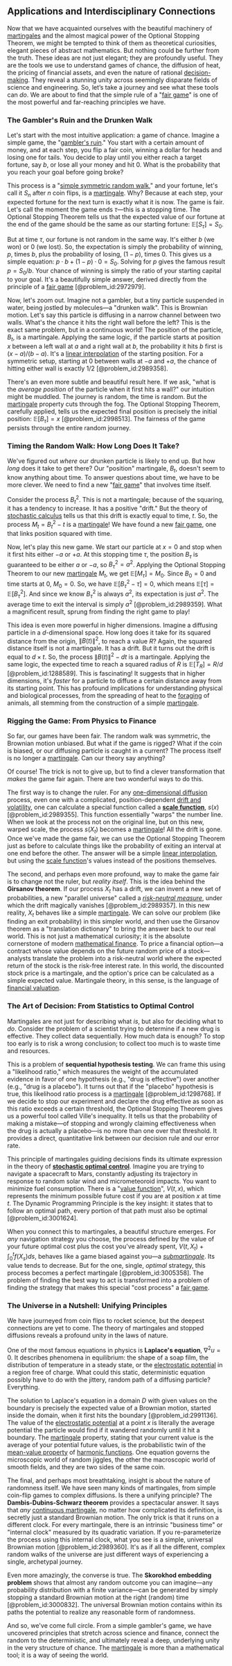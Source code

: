 ## Applications and Interdisciplinary Connections

Now that we have acquainted ourselves with the beautiful machinery of [martingales](@article_id:267285) and the almost magical power of the Optional Stopping Theorem, we might be tempted to think of them as theoretical curiosities, elegant pieces of abstract mathematics. But nothing could be further from the truth. These ideas are not just elegant; they are profoundly useful. They are the tools we use to understand games of chance, the diffusion of heat, the pricing of financial assets, and even the nature of rational [decision-making](@article_id:137659). They reveal a stunning unity across seemingly disparate fields of science and engineering. So, let’s take a journey and see what these tools can *do*. We are about to find that the simple rule of a "[fair game](@article_id:260633)" is one of the most powerful and far-reaching principles we have.

### The Gambler's Ruin and the Drunken Walk

Let's start with the most intuitive application: a game of chance. Imagine a simple game, the "[gambler's ruin](@article_id:261805)." You start with a certain amount of money, and at each step, you flip a fair coin, winning a dollar for heads and losing one for tails. You decide to play until you either reach a target fortune, say $b$, or lose all your money and hit $0$. What is the probability that you reach your goal before going broke?

This process is a "[simple symmetric random walk](@article_id:276255)," and your fortune, let's call it $S_n$ after $n$ coin flips, is a [martingale](@article_id:145542). Why? Because at each step, your expected fortune for the next turn is exactly what it is now. The game is fair. Let's call the moment the game ends $\tau$—this is a stopping time. The Optional Stopping Theorem tells us that the expected value of our fortune at the end of the game should be the same as our starting fortune: $\mathbb{E}[S_{\tau}] = S_0$.

But at time $\tau$, our fortune is not random in the same way. It's either $b$ (we won) or $0$ (we lost). So, the expectation is simply the probability of winning, $p$, times $b$, plus the probability of losing, ($1-p$), times $0$. This gives us a simple equation: $p \cdot b + (1-p) \cdot 0 = S_0$. Solving for $p$ gives the famous result $p = S_0/b$. Your chance of winning is simply the ratio of your starting capital to your goal. It's a beautifully simple answer, derived directly from the principle of a [fair game](@article_id:260633) [@problem_id:2972979].

Now, let's zoom out. Imagine not a gambler, but a tiny particle suspended in water, being jostled by molecules—a "drunken walk". This is Brownian motion. Let's say this particle is diffusing in a narrow channel between two walls. What's the chance it hits the right wall before the left? This is the exact same problem, but in a continuous world! The position of the particle, $B_t$, is a martingale. Applying the same logic, if the particle starts at position $x$ between a left wall at $a$ and a right wall at $b$, the probability it hits $b$ first is $(x-a)/(b-a)$. It's a [linear interpolation](@article_id:136598) of the starting position. For a symmetric setup, starting at $0$ between walls at $-a$ and $+a$, the chance of hitting either wall is exactly $1/2$ [@problem_id:2989358].

There's an even more subtle and beautiful result here. If we ask, "what is the *average position* of the particle when it first hits a wall?" our intuition might be muddled. The journey is random, the time is random. But the [martingale](@article_id:145542) property cuts through the fog. The Optional Stopping Theorem, carefully applied, tells us the expected final position is precisely the initial position: $\mathbb{E}[B_{\tau}] = x$ [@problem_id:2998513]. The fairness of the game persists through the entire random journey.

### Timing the Random Walk: How Long Does It Take?

We've figured out *where* our drunken particle is likely to end up. But how *long* does it take to get there? Our "position" martingale, $B_t$, doesn't seem to know anything about time. To answer questions about time, we have to be more clever. We need to find a new "[fair game](@article_id:260633)" that involves time itself.

Consider the process $B_t^2$. This is not a martingale; because of the squaring, it has a tendency to increase. It has a positive "drift." But the theory of [stochastic calculus](@article_id:143370) tells us that this drift is exactly equal to time, $t$. So, the process $M_t = B_t^2 - t$ is a [martingale](@article_id:145542)! We have found a new [fair game](@article_id:260633), one that links position squared with time.

Now, let's play this new game. We start our particle at $x=0$ and stop when it first hits either $-a$ or $+a$. At this stopping time $\tau$, the position $B_{\tau}$ is guaranteed to be either $a$ or $-a$, so $B_{\tau}^2 = a^2$. Applying the Optional Stopping Theorem to our new [martingale](@article_id:145542) $M_t$, we get $\mathbb{E}[M_{\tau}] = M_0$. Since $B_0=0$ and time starts at $0$, $M_0=0$. So, we have $\mathbb{E}[B_{\tau}^2 - \tau] = 0$, which means $\mathbb{E}[\tau] = \mathbb{E}[B_{\tau}^2]$. And since we know $B_{\tau}^2$ is always $a^2$, its expectation is just $a^2$. The average time to exit the interval is simply $a^2$ [@problem_id:2989359]. What a magnificent result, sprung from finding the right game to play!

This idea is even more powerful in higher dimensions. Imagine a diffusing particle in a $d$-dimensional space. How long does it take for its squared distance from the origin, $\|B(t)\|^2$, to reach a value $R$? Again, the squared distance itself is not a martingale. It has a drift. But it turns out the drift is equal to $d \times t$. So, the process $\|B(t)\|^2 - dt$ is a martingale. Applying the same logic, the expected time to reach a squared radius of $R$ is $\mathbb{E}[T_R] = R/d$ [@problem_id:1288589]. This is fascinating! It suggests that in higher dimensions, it's *faster* for a particle to diffuse a certain distance away from its starting point. This has profound implications for understanding physical and biological processes, from the spreading of heat to the [foraging](@article_id:180967) of animals, all stemming from the construction of a simple [martingale](@article_id:145542).

### Rigging the Game: From Physics to Finance

So far, our games have been fair. The random walk was symmetric, the Brownian motion unbiased. But what if the game is rigged? What if the coin is biased, or our diffusing particle is caught in a current? The process itself is no longer a [martingale](@article_id:145542). Can our theory say anything?

Of course! The trick is not to give up, but to find a clever transformation that *makes* the game fair again. There are two wonderful ways to do this.

The first way is to change the ruler. For any [one-dimensional diffusion](@article_id:180826) process, even one with a complicated, position-dependent [drift and volatility](@article_id:262872), one can calculate a special function called a **[scale function](@article_id:200204)**, $s(x)$ [@problem_id:2989355]. This function essentially "warps" the number line. When we look at the process not on the original line, but on this new, warped scale, the process $s(X_t)$ becomes a [martingale](@article_id:145542)! All the drift is gone. Once we've made the game fair, we can use the Optional Stopping Theorem just as before to calculate things like the probability of exiting an interval at one end before the other. The answer will be a simple [linear interpolation](@article_id:136598), but using the [scale function](@article_id:200204)'s values instead of the positions themselves.

The second, and perhaps even more profound, way to make the game fair is to change not the ruler, but *reality itself*. This is the idea behind the **Girsanov theorem**. If our process $X_t$ has a drift, we can invent a new set of probabilities, a new "parallel universe" called a *[risk-neutral measure](@article_id:146519)*, under which the drift magically vanishes [@problem_id:2989357]. In this new reality, $X_t$ behaves like a simple [martingale](@article_id:145542). We can solve our problem (like finding an exit probability) in this simpler world, and then use the Girsanov theorem as a "translation dictionary" to bring the answer back to our real world. This is not just a mathematical curiosity; it is the absolute cornerstone of modern [mathematical finance](@article_id:186580). To price a financial option—a contract whose value depends on the future random price of a stock—analysts translate the problem into a risk-neutral world where the expected return of the stock is the risk-free interest rate. In this world, the discounted stock price is a martingale, and the option's price can be calculated as a simple expected value. Martingale theory, in this sense, is the language of [financial valuation](@article_id:138194).

### The Art of Decision: From Statistics to Optimal Control

Martingales are not just for describing what *is*, but also for deciding what to *do*. Consider the problem of a scientist trying to determine if a new drug is effective. They collect data sequentially. How much data is enough? To stop too early is to risk a wrong conclusion; to collect too much is to waste time and resources.

This is a problem of **sequential hypothesis testing**. We can frame this using a "likelihood ratio," which measures the weight of the accumulated evidence in favor of one hypothesis (e.g., "drug is effective") over another (e.g., "drug is a placebo"). It turns out that if the "placebo" hypothesis is true, this likelihood ratio process is a [martingale](@article_id:145542) [@problem_id:1298768]. If we decide to stop our experiment and declare the drug effective as soon as this ratio exceeds a certain threshold, the Optional Stopping Theorem gives us a powerful tool called Ville's inequality. It tells us that the probability of making a mistake—of stopping and wrongly claiming effectiveness when the drug is actually a placebo—is no more than one over that threshold. It provides a direct, quantitative link between our decision rule and our error rate.

This principle of martingales guiding decisions finds its ultimate expression in the theory of **[stochastic optimal control](@article_id:190043)**. Imagine you are trying to navigate a spacecraft to Mars, constantly adjusting its trajectory in response to random solar wind and micrometeoroid impacts. You want to minimize fuel consumption. There is a "[value function](@article_id:144256)", $V(t,x)$, which represents the minimum possible future cost if you are at position $x$ at time $t$. The Dynamic Programming Principle is the key insight: it states that to follow an optimal path, every portion of that path must also be optimal [@problem_id:3001624].

When you connect this to martingales, a beautiful structure emerges. For *any* navigation strategy you choose, the process defined by the value of your future optimal cost plus the cost you've already spent, $V(t, X_t) + \int_0^t f(X_s) ds$, behaves like a game biased against you—a *[submartingale](@article_id:263484)*. Its value tends to decrease. But for the one, single, *optimal* strategy, this process becomes a perfect martingale [@problem_id:3005358]. The problem of finding the best way to act is transformed into a problem of finding the strategy that makes this special "cost process" a [fair game](@article_id:260633).

### The Universe in a Nutshell: Unifying Principles

We have journeyed from coin flips to rocket science, but the deepest connections are yet to come. The theory of martingales and stopped diffusions reveals a profound unity in the laws of nature.

One of the most famous equations in physics is **Laplace's equation**, $\nabla^2 u = 0$. It describes phenomena in equilibrium: the shape of a soap film, the distribution of temperature in a steady state, or the [electrostatic potential](@article_id:139819) in a region free of charge. What could this static, deterministic equation possibly have to do with the jittery, random path of a diffusing particle? Everything.

The solution to Laplace's equation in a domain $D$ with given values on the boundary is precisely the expected value of a Brownian motion, started inside the domain, when it first hits the boundary [@problem_id:2991136]. The value of the [electrostatic potential](@article_id:139819) at a point $x$ is literally the average potential the particle would find if it wandered randomly until it hit a boundary. The [martingale](@article_id:145542) property, stating that your current value is the average of your potential future values, is the probabilistic twin of the [mean-value property](@article_id:177553) of [harmonic functions](@article_id:139166). One equation governs the microscopic world of random jiggles, the other the macroscopic world of smooth fields, and they are two sides of the same coin.

The final, and perhaps most breathtaking, insight is about the nature of randomness itself. We have seen many kinds of martingales, from simple coin-flip games to complex diffusions. Is there a unifying principle? The **Dambis-Dubins-Schwarz theorem** provides a spectacular answer. It says that *any* [continuous martingale](@article_id:184972), no matter how complicated its definition, is secretly just a standard Brownian motion. The only trick is that it runs on a different clock. For every martingale, there is an intrinsic "business time" or "internal clock" measured by its quadratic variation. If you re-parameterize the process using this internal clock, what you see is a simple, universal Brownian motion [@problem_id:2989360]. It's as if all the different, complex random walks of the universe are just different ways of experiencing a single, archetypal journey.

Even more amazingly, the converse is true. The **Skorokhod embedding problem** shows that almost any random outcome you can imagine—any probability distribution with a finite variance—can be generated by simply stopping a standard Brownian motion at the right (random) time [@problem_id:3000832]. The universal Brownian motion contains within its paths the potential to realize any reasonable form of randomness.

And so, we've come full circle. From a simple gambler's game, we have uncovered principles that stretch across science and finance, connect the random to the deterministic, and ultimately reveal a deep, underlying unity in the very structure of chance. The [martingale](@article_id:145542) is more than a mathematical tool; it is a way of seeing the world.